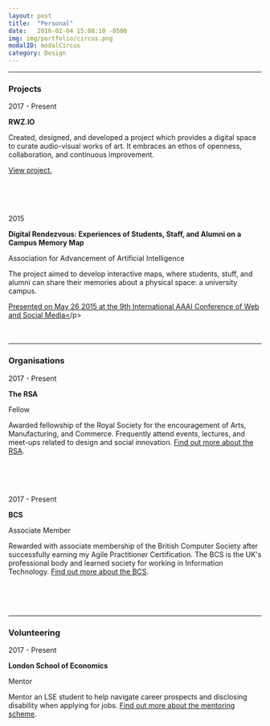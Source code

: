```yaml
---
layout: post
title:  "Personal"
date:   2016-02-04 15:08:10 -0500
img: img/portfolio/circus.png
modalID: modalCircus
category: Design
---
```

<section class="grid">
      <hr>
      <div class="col lg-3 md-12 sm-12 section-title" align="left">
        <h3>Projects</h3>
      </div>
      <div class="col lg-3 md-4 sm-12" align="left">
        <p>2017 - Present</p>
      </div>
      <div class="col lg-6 md-8 sm-12" align="left">
        <p><b>RWZ.IO</b></p>
            
<p>Created, designed, and developed a project which provides a digital space to curate audio-visual works of art. It embraces an ethos of openness, collaboration, and continuous improvement.</p>
            
<p><a href="https://rwz.io" target="_blank">View project.</a></p>     
      <br> <br> <br>
      </div>
      <div class="col lg-3 md-4 sm-12" align="left">
        <p>2015</p>
      </div>
      <div class="col lg-6 md-8 sm-12" align="left">
        <p><b>Digital Rendezvous: Experiences of Students, Staff, and Alumni on a Campus Memory Map</b></p>
            <p>Association for Advancement of Artificial Intelligence</p>
            
<p>The project aimed to develop interactive maps, where students, stuff, and alumni can share their memories about a physical space: a university campus.</p>

<p><a href="https://www.aaai.org/ocs/index.php/ICWSM/ICWSM15/paper/viewFile/10650/10543" target="_blank">Presented on May 26 2015 at the 9th International AAAI Conference of Web and Social Media<</a>/p>
      <br> <br> <br>
      </div>
<hr width="100%" align="center">
      <div class="col lg-3 md-12 sm-12 section-title" align="left">
        <h3>Organisations</h3>
      </div>
      <div class="col lg-3 md-4 sm-12" align="left">
        <p>2017 - Present</p>
      </div>
      <div class="col lg-6 md-8 sm-12" align="left">
        <p><b>The RSA</b></a></h4>
        <p>Fellow</p>
        
  <p>Awarded fellowship of the Royal Society for the encouragement of Arts, Manufacturing, and Commerce. Frequently attend events, lectures, and meet-ups related to design and social innovation. <a href="https://www.thersa.org/" target="_blank">Find out more about the RSA</a>.</p>
        <br> <br> <br>
      </div>
<div class="col lg-3 md-4 sm-12" align="left">
        <p>2017 - Present</p>
      </div>
      <div class="col lg-6 md-8 sm-12" align="left">
        <p><b>BCS</b></a></h4>
        <p>Associate Member</p>
        
  <p>Rewarded with associate membership of the British Computer Society after successfully earning my Agile Practitioner Certification. The BCS is the UK's professional body and learned society for working in Information Technology. <a href="https://www.bcs.org/" target="_blank">Find out more about the BCS</a>.</p>
        <br> <br> <br>
      </div>
<hr width="100%" align="center">
      <div class="col lg-3 md-12 sm-12 section-title" align="left">
        <h3>Volunteering</h3>
      </div>
      <div class="col lg-3 md-4 sm-12" align="left">
        <p>2017 - Present</p>
      </div>
      <div class="col lg-6 md-8 sm-12" align="left">
        <p><b>London School of Economics</b></p>
        <p>Mentor<p>
      
<p>Mentor an LSE student to help navigate career prospects and disclosing disability when applying for jobs. <a href="https://info.lse.ac.uk/current-students/careers/services/for/students-with-disabilities/disability-mentoring-scheme" target="_blank">Find out more about the mentoring scheme</a>.</p>
      </div>
</section>
